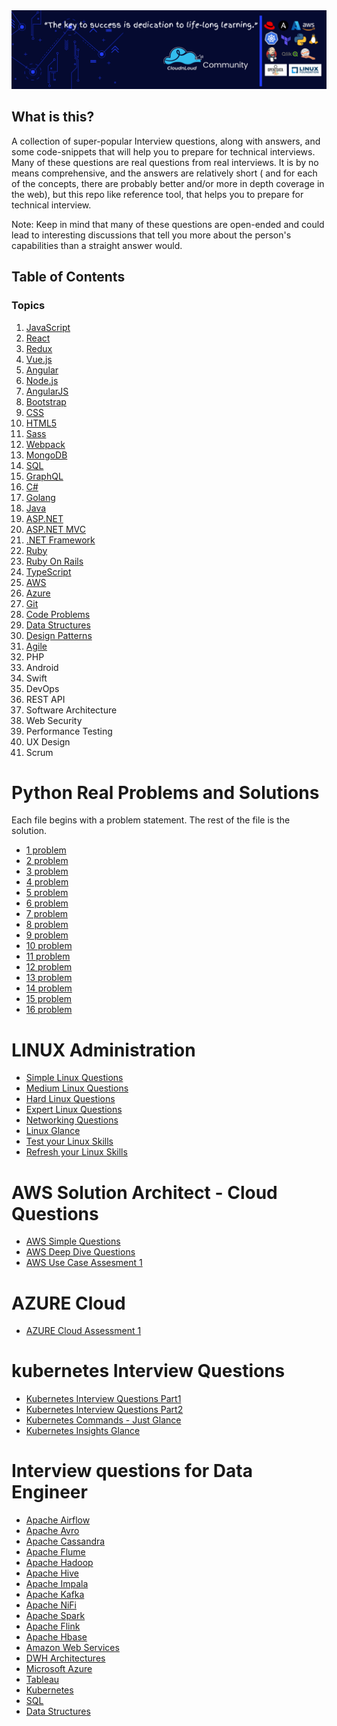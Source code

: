 <div align="center">
  <a href="https://github.com/interview-questions">
    <img src="./assets/readme.png" alt="Cloudnloud" />
  </a>
</div>

## What is this?

A collection of super-popular Interview questions, along with answers, and some code-snippets that will help you to prepare for technical interviews. Many of these questions are real questions from real interviews. It is by no means comprehensive, and the answers are relatively short ( and for each of the concepts, there are probably better and/or more in depth coverage in the web), but this repo like reference tool, that helps you to prepare for technical interview.

Note: Keep in mind that many of these questions are open-ended and could lead to interesting discussions that tell you more about the person's capabilities than a straight answer would.

## Table of Contents

### Topics

1. [JavaScript](/topics/en/javascript.md)
1. [React](/topics/en/react.md)
1. [Redux](/topics/en/redux.md)
1. [Vue.js](/topics/en/vuejs.md)
1. [Angular](/topics/en/angular.md)
1. [Node.js](/topics/en/nodejs.md)
1. [AngularJS](/topics/en/angularjs.md)
1. [Bootstrap](/topics/en/bootstrap.md)
1. [CSS](/topics/en/css.md)
1. [HTML5](/topics/en/html5.md)
1. [Sass](/topics/en/sass.md)
1. [Webpack](/topics/en/webpack.md)
1. [MongoDB](/topics/en/mongodb.md)
1. [SQL](/topics/en/sql.md)
1. [GraphQL](/topics/en/graphql.md)
1. [C#](/topics/en/c.md)
1. [Golang](/topics/en/golang.md)
1. [Java](/topics/en/java.md)
1. [ASP.NET](/topics/en/asp.net.md)
1. [ASP.NET MVC](/topics/en/asp.net-mvc.md)
1. [.NET Framework](/topics/en/net-framework.md)
1. [Ruby](/topics/en/ruby.md)
1. [Ruby On Rails](/topics/en/ruby-on-rails.md)
1. [TypeScript](/topics/en/typeScript.md)
1. [AWS](/topics/en/aws.md)
1. [Azure](/topics/en/azure.md)
1. [Git](/topics/en/git.md)
1. [Code Problems](/topics/en/code-problems.md)
1. [Data Structures](/topics/en/data-structures.md)
1. [Design Patterns](/topics/en/design-patterns.md)
1. [Agile](/topics/en/agile.md)
1. PHP
1. Android
1. Swift
1. DevOps
1. REST API
1. Software Architecture
1. Web Security
1. Performance Testing
1. UX Design
1. Scrum

# Python Real Problems and Solutions

Each file begins with a problem statement. The rest of the file is the solution.

+ [1 problem](./python/binary_tree.py)
+ [2 problem](./python/combinations.py)
+ [3 problem](./python/find_path.py)
+ [4 problem](./python/find_tree_sum.py)
+ [5 problem](./python/first_non_repated)
+ [6 problem](./python/glaucoma_scanner.py)
+ [7 problem](./python/hashtable.py)
+ [8 problem](./python/lca.py)
+ [9 problem](./python/permutations.py)
+ [10 problem](./python/permute.py)
+ [11 problem](./python/reverse_string.py)
+ [12 problem](./python/set_some_bits.py)
+ [13 problem](./python/sum_file.py)
+ [14 problem](./python/tasks_for_servers.py)
+ [15 problem](./python/telephone.py)
+ [16 problem](./python/to_hex.py)




# LINUX Administration

+ [Simple Linux Questions](./linux/linux-interview-questions-part-1.md)
+ [Medium Linux Questions](./linux/linux-interview-questions-part-1.md)
+ [Hard Linux Questions](./linux/linux-interview-questions-part-1.md)
+ [Expert Linux Questions](./linux/linux-interview-questions-part-1.md)
+ [Networking Questions](./linux/linux-interview-questions-part-1.md)
+ [Linux Glance](./linux/linux-interview-questions-part-2.md)
+ [Test your Linux Skills](./linux/linux-interview-questions-part-3.md)
+ [Refresh your Linux Skills](./linux/linux-interview-questions-part-4.md)

# AWS Solution Architect - Cloud Questions

+ [AWS Simple Questions](./aws/aws-interview-questions-part-1.md)
+ [AWS Deep Dive Questions](./aws/aws-interview-questions-part-2.md)
+ [AWS Use Case Assesment 1 ](./aws/Aws-Use-case-Testing-1.md)


# AZURE Cloud

+ [AZURE Cloud Assessment 1](./azure/azure-interview-questions-part-1.md)



# kubernetes Interview Questions

+ [Kubernetes Interview Questions Part1](./k8s/k8s-interview-questions-part-1.md)
+ [Kubernetes Interview Questions Part2](./k8s/k8s-interview-questions-part-2.md)
+ [Kubernetes Commands - Just Glance](./k8s/kubernetes-commands.md)
+ [Kubernetes Insights Glance](./k8s/kubernetes-workshop.md)

# Interview questions for Data Engineer

+ [Apache Airflow](./content/airflow.md)
+ [Apache Avro](./content/avro.md)
+ [Apache Cassandra](./content/cassandra.md)
+ [Apache Flume](./content/flume.md)
+ [Apache Hadoop](./content/hadoop.md)
+ [Apache Hive](./content/hive.md)
+ [Apache Impala](./content/impala.md)
+ [Apache Kafka](./content/kafka.md)
+ [Apache NiFi](./content/nifi.md)
+ [Apache Spark](./content/spark.md)
+ [Apache Flink](./content/flink.md)
+ [Apache Hbase](./content/hbase.md)
+ [Amazon Web Services](./content/aws.md)
+ [DWH Architectures](./content/dwha.md)
+ [Microsoft Azure](./content/azure.md)
+ [Tableau](./content/tableau.md)
+ [Kubernetes](./content/kubernetes.md)
+ [SQL](./content/sql.md)
+ [Data Structures](./content/data-structure.md)
